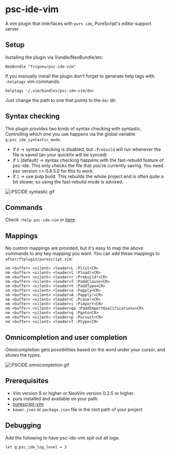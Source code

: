 # psc-ide-vim
A vim plugin that interfaces with `purs ide`, PureScript's editor support
server.

## Setup
Installing the plugin via Vundle/NeoBundle/etc:

`NeoBundle "frigoeu/psc-ide-vim"`

If you manually install the plugin don't forget to generate help tags with
`:helptags` vim commands:
```
helptags ~/.vim/bundles/psc-ide-vim/doc
```
Just change the path to one that points to the `doc` dir.

## Syntax checking
This plugin provides two kinds of syntax checking with syntastic. Controlling
which one you use happens via the global variable `g:psc_ide_syntastic_mode`.

- if `0` -> syntax checking is disabled, but `:Prebuild` will run whenever the
  file is saved (an your quickfix will be synced) 
- if `1` (default) -> syntax checking happens with the fast-rebuild feature of
  psc-ide. This only checks the file that you're currently saving. You need psc
  version >= 0.8.5.0 for this to work.
- if `2` -> use pulp build. This rebuilds the whole project and is often quite
  a bit slower, so using the fast-rebuild mode is advised.

![:PSCIDE syntastic gif](http://frigoeu.github.io/gifs/syntastic.gif)

## Commands 

Check `:help psc-ide-vim` or
[here](https://github.com/FrigoEU/psc-ide-vim/blob/master/doc/psc-ide-vim.txt).

## Mappings
No custom mappings are provided, but it's easy to map the above commands to any
key mapping you want.  You can add these mappings to
`after/ftplugin/purescript.vim`: 

```
nm <buffer> <silent> <leader>L :Plist<CR>
nm <buffer> <silent> <leader>l :Pload!<CR>
nm <buffer> <silent> <leader>r :Prebuild!<CR>
nm <buffer> <silent> <leader>f :PaddClause<CR>
nm <buffer> <silent> <leader>t :PaddType<CR>
nm <buffer> <silent> <leader>a :Papply<CR>
nm <buffer> <silent> <leader>A :Papply!<CR>
nm <buffer> <silent> <leader>C :Pcase!<CR>
nm <buffer> <silent> <leader>i :Pimport<CR>
nm <buffer> <silent> <leader>qa :PaddImportQualifications<CR>
nm <buffer> <silent> <leader>g :Pgoto<CR>
nm <buffer> <silent> <leader>p :Pursuit<CR>
nm <buffer> <silent> <leader>T :Ptype<CR>
```

## Omnicompletion and user completion
Omnicompletion gets possibilities based on the word under your cursor, and
shows the types.

![:PSCIDE omnicompletion gif](http://frigoeu.github.io/gifs/omnicompletion.gif)

## Prerequisites
* Vim version 8 or higher or NeoVim version 0.2.0 or higher.
* purs installed and available on your path
* [purescript-vim](https://github.com/raichoo/purescript-vim)
* `bower.json` or `package.json` file in the root path of your project

## Debugging
Add the following to have psc-ide-vim spit out all logs:
```
let g:psc_ide_log_level = 3
```
